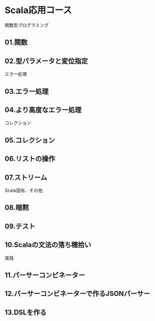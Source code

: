 # Scala応用コース

関数型プログラミング
## 01.関数
## 02.型パラメータと変位指定

エラー処理
## 03.エラー処理
## 04.より高度なエラー処理

コレクション
## 05.コレクション
## 06.リストの操作
## 07.ストリーム

Scala固有、その他
## 08.暗黙
## 09.テスト
## 10.Scalaの文法の落ち穂拾い

実践
## 11.パーサーコンビネーター
## 12.パーサーコンビネーターで作るJSONパーサー
## 13.DSLを作る
